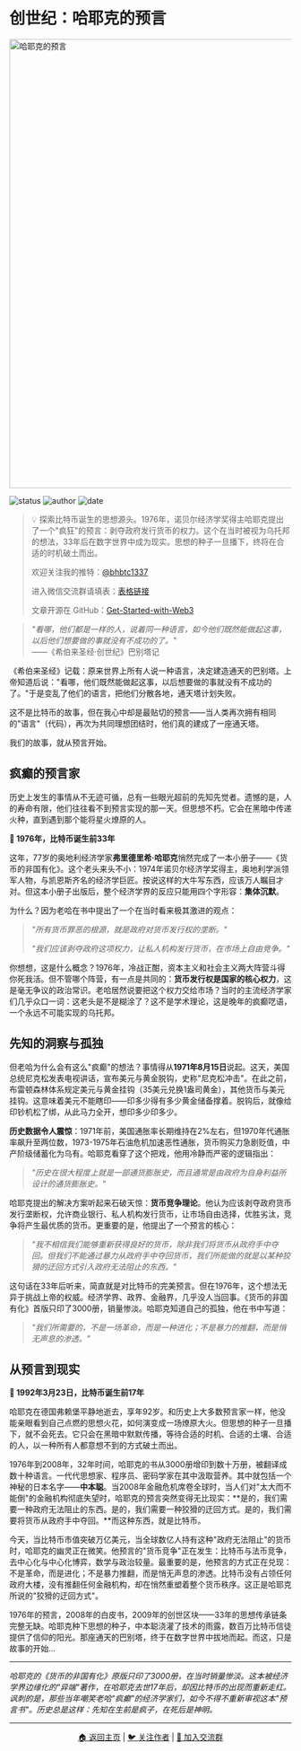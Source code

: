 # 创世纪：哈耶克的预言

<picture>
  <source srcset="img_webp/01.webp" type="image/webp">
  <img src="img/01.png" alt="哈耶克的预言" loading="lazy" width="800">
</picture>

![status](https://img.shields.io/badge/状态-完成版-green)
![author](https://img.shields.io/badge/作者-beihaili-blue)
![date](https://img.shields.io/badge/日期-2025--09%20block%20863500-orange)

> 💡 探索比特币诞生的思想源头。1976年，诺贝尔经济学奖得主哈耶克提出了一个"疯狂"的预言：剥夺政府发行货币的权力。这个在当时被视为乌托邦的想法，33年后在数字世界中成为现实。思想的种子一旦播下，终将在合适的时机破土而出。
> 
> 欢迎关注我的推特：[@bhbtc1337](https://twitter.com/bhbtc1337)
> 
> 进入微信交流群请填表：[表格链接](https://forms.gle/QMBwL6LwZyQew1tX8)
> 
> 文章开源在 GitHub：[Get-Started-with-Web3](https://github.com/beihaili/Get-Started-with-Web3)

> *"看哪，他们都是一样的人，说着同一种语言，如今他们既然能做起这事，以后他们想要做的事就没有不成功的了。"*  
> ——《希伯来圣经·创世纪》巴别塔记

《希伯来圣经》记载：原来世界上所有人说一种语言，决定建造通天的巴别塔。上帝知道后说："看哪，他们既然能做起这事，以后想要做的事就没有不成功的了。"于是变乱了他们的语言，把他们分散各地，通天塔计划失败。

这不是比特币的故事，但在我心中却是最贴切的预言——当人类再次拥有相同的"语言"（代码），再次为共同理想团结时，他们真的建成了一座通天塔。

我们的故事，就从预言开始。

## 疯癫的预言家

历史上发生的事情从不无迹可循，总有一些眼光超前的先知先觉者。遗憾的是，人的寿命有限，他们往往看不到预言实现的那一天。但思想不朽。它会在黑暗中传递火种，直到遇到那个能将星火燎原的人。

**📅 1976年，比特币诞生前33年**

这年，77岁的奥地利经济学家**弗里德里希·哈耶克**悄然完成了一本小册子——《货币的非国有化》。这个老头来头不小：1974年诺贝尔经济学奖得主，奥地利学派领军人物，与凯恩斯齐名的经济学巨匠。按说这样的大牛写东西，应该万人瞩目才对。但这本小册子出版后，整个经济学界的反应只能用四个字形容：**集体沉默**。

为什么？因为老哈在书中提出了一个在当时看来极其激进的观点：

> *"所有货币罪恶的根源，就是政府对货币发行权的垄断。"*
> 
> *"我们应该剥夺政府这项权力，让私人机构发行货币，在市场上自由竞争。"*

你想想，这是什么概念？1976年，冷战正酣，资本主义和社会主义两大阵营斗得你死我活。但不管哪个阵营，有一点是共同的：**货币发行权是国家的核心权力**，这是毫无争议的政治常识。老哈居然说要把这个权力交给市场？当时的主流经济学家们几乎众口一词：这老头是不是糊涂了？这不是学术理论，这是晚年的疯癫呓语，一个永远不可能实现的乌托邦。

## 先知的洞察与孤独

但老哈为什么会有这么"疯癫"的想法？事情得从**1971年8月15日**说起。这天，美国总统尼克松发表电视讲话，宣布美元与黄金脱钩，史称"尼克松冲击"。在此之前，布雷顿森林体系规定美元与黄金挂钩（35美元兑换1盎司黄金），其他货币与美元挂钩。这意味着美元不能瞎印——印多少得有多少黄金储备撑着。脱钩后，就像给印钞机松了绑，从此马力全开，想印多少印多少。

**历史数据令人震惊**：1971年前，美国通胀率长期维持在2%左右，但1970年代通胀率飙升至两位数，1973-1975年石油危机加速恶性通胀，货币购买力急剧贬值，中产阶级储蓄化为乌有。哈耶克看穿了这个把戏，他用冷静而严密的逻辑指出：

> *"历史在很大程度上就是一部通货膨胀史，而且通常是由政府为自身利益所设计的通货膨胀史。"*

哈耶克提出的解决方案听起来石破天惊：**货币竞争理论**。他认为应该剥夺政府货币发行垄断权，允许商业银行、私人机构发行货币，让市场自由选择，优胜劣汰，竞争将产生最优质的货币。更重要的是，他提出了一个预言的核心：

> *"我不相信我们能够重新获得良好的货币，除非我们将货币从政府手中夺回。但我们不能通过暴力从政府手中夺回货币，我们所能做的就是以某种狡猾的迂回方式引入政府无法阻止的东西。"*

这句话在33年后听来，简直就是对比特币的完美预言。但在1976年，这个想法无异于挑战上帝的权威。经济学界、政界、金融界，几乎没人当回事。《货币的非国有化》首版只印了3000册，销量惨淡。哈耶克知道自己的孤独，他在书中写道：

> *"我们所需要的，不是一场革命，而是一种进化；不是暴力的推翻，而是悄无声息的渗透。"*

## 从预言到现实

**📅 1992年3月23日，比特币诞生前17年**

哈耶克在德国弗赖堡平静地逝去，享年92岁。和历史上大多数预言家一样，他没能亲眼看到自己点燃的思想火花，如何演变成一场燎原大火。但思想的种子一旦播下，就不会死去。它只会在黑暗中默默传播，等待合适的时机、合适的土壤、合适的人，以一种所有人都意想不到的方式破土而出。

1976年到2008年，32年时间，哈耶克的书从3000册增印到数十万册，被翻译成数十种语言。一代代思想家、程序员、密码学家在其中汲取营养。其中就包括一个神秘的日本名字——**中本聪**。当2008年金融危机席卷全球时，当人们对"太大而不能倒"的金融机构彻底失望时，哈耶克的预言突然变得无比现实：**是的，我们需要一种政府无法阻止的东西。是的，我们需要一种狡猾的迂回方式。是的，我们需要将货币从政府手中夺回。**而这种东西，就是比特币。

今天，当比特币市值突破万亿美元，当全球数亿人持有这种"政府无法阻止"的货币时，哈耶克的幽灵正在微笑。他预言的"货币竞争"正在发生：比特币与法币竞争，去中心化与中心化博弈，数学与政治较量。最重要的是，他预言的方式正在兑现：不是革命，而是进化；不是暴力推翻，而是悄无声息的渗透。比特币没有占领任何政府大楼，没有推翻任何金融机构，却在悄然重塑着整个货币秩序。这正是哈耶克所说的"狡猾的迂回方式"。

1976年的预言，2008年的白皮书，2009年的创世区块——33年的思想传承链条完整无缺。哈耶克种下思想的种子，中本聪浇灌了技术的雨露，数百万比特币信徒提供了信仰的阳光。那座通天的巴别塔，终于在数字世界中拔地而起。而这，只是故事的开始...

---

*哈耶克的《货币的非国有化》原版只印了3000册，在当时销量惨淡。这本被经济学界边缘化的"异端"著作，在哈耶克去世17年后，却因比特币的出现而重新走红。讽刺的是，那些当年嘲笑老哈"疯癫"的经济学家们，如今不得不重新审视这本"预言书"。历史总是这样：先知在生前是疯子，在死后是神明。*

---

<div align="center">
<a href="../">🏠 返回主页</a> | 
<a href="https://twitter.com/bhbtc1337">🐦 关注作者</a> | 
<a href="https://forms.gle/QMBwL6LwZyQew1tX8">📝 加入交流群</a>
</div>
